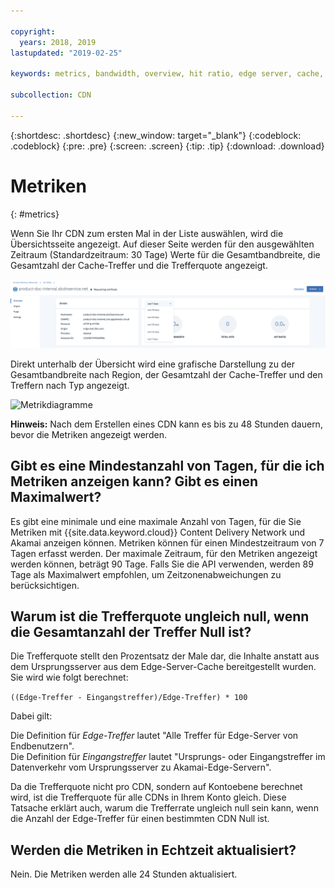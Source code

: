```yaml
---

copyright:
  years: 2018, 2019
lastupdated: "2019-02-25"

keywords: metrics, bandwidth, overview, hit ratio, edge server, cache, ingress, hits

subcollection: CDN

---
```


{:shortdesc: .shortdesc}
{:new_window: target="_blank"}
{:codeblock: .codeblock}
{:pre: .pre}
{:screen: .screen}
{:tip: .tip}
{:download: .download}

# Metriken
{: #metrics}

Wenn Sie Ihr CDN zum ersten Mal in der Liste auswählen, wird die Übersichtsseite angezeigt. Auf dieser Seite werden für den ausgewählten Zeitraum (Standardzeitraum: 30 Tage) Werte für die Gesamtbandbreite, die Gesamtzahl der Cache-Treffer und die Trefferquote angezeigt.

  ![Metrikübersicht](images/metrics-overview.png)

Direkt unterhalb der Übersicht wird eine grafische Darstellung zu der Gesamtbandbreite nach Region, der Gesamtzahl der Cache-Treffer und den Treffern nach Typ angezeigt.

  ![Metrikdiagramme](images/metrics-graphs.png)

**Hinweis:** Nach dem Erstellen eines CDN kann es bis zu 48 Stunden dauern, bevor die Metriken angezeigt werden.

## Gibt es eine Mindestanzahl von Tagen, für die ich Metriken anzeigen kann? Gibt es einen Maximalwert?

Es gibt eine minimale und eine maximale Anzahl von Tagen, für die Sie Metriken mit {{site.data.keyword.cloud}} Content Delivery Network und Akamai anzeigen können. Metriken können für einen Mindestzeitraum von 7 Tagen erfasst werden. Der maximale Zeitraum, für den Metriken angezeigt werden können, beträgt 90 Tage. Falls Sie die API verwenden, werden 89 Tage als Maximalwert empfohlen, um Zeitzonenabweichungen zu berücksichtigen.

## Warum ist die Trefferquote ungleich null, wenn die Gesamtanzahl der Treffer Null ist?
Die Trefferquote stellt den Prozentsatz der Male dar, die Inhalte anstatt aus dem Ursprungsserver aus dem Edge-Server-Cache bereitgestellt wurden. Sie wird wie folgt berechnet:

`((Edge-Treffer - Eingangstreffer)/Edge-Treffer) * 100`

Dabei gilt:

Die Definition für _Edge-Treffer_ lautet "Alle Treffer für Edge-Server von Endbenutzern".  
Die Definition für _Eingangstreffer_ lautet "Ursprungs- oder Eingangstreffer im Datenverkehr vom Ursprungsserver zu Akamai-Edge-Servern".

Da die Trefferquote nicht pro CDN, sondern auf Kontoebene berechnet wird, ist die Trefferquote für alle CDNs in Ihrem Konto gleich. Diese Tatsache erklärt auch, warum die Trefferrate ungleich null sein kann, wenn die Anzahl der Edge-Treffer für einen bestimmten CDN Null ist.

## Werden die Metriken in Echtzeit aktualisiert?

Nein. Die Metriken werden alle 24 Stunden aktualisiert.

